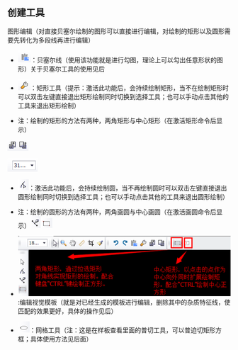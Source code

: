 ## 创建工具



图形编辑（对直接贝塞尔绘制的图形可以直接进行编辑，对绘制的矩形以及圆形需要先转化为多段线再进行编辑）

* ![](/assets/import11.png)：贝塞尔线（使用该功能就是进行勾图，理论上可以勾出任意形状的图形）关于贝塞尔工具的使用见后

* ![](/assets/import12.png)：矩形工具（提示：激活此功能后，会持续绘制矩形，当不在绘制矩形时可以双击左键直接退出矩形绘制同时切换到选择工具；也可以手动点击其他的工具来退出矩形绘制）

* 注：绘制的矩形的方法有两种，两角矩形与中心矩形（在激活矩形命令后显示）

![](/assets/import13.png)

![](/assets/import14.png)

* ![](/assets/import15.png)：激活此功能后，会持续绘制圆，当不再绘制圆时可以双击左键直接退出圆形绘制同时切换到选择工具；也可以手动点击其他的工具来退出圆形绘制）

* 注：绘制的圆形的方法有两种，两角画圆与中心画圆（在激活画圆命令后显示）![](/assets/import16.png)![](/assets/import17.png)

* ![](/assets/import18.png):编辑视觉模板（就是对已经生成的模板进行编辑，删除其中的杂质特征线，使匹配的效果更好，具体的操作见后）

* ![](/assets/import19.png)：网格工具（注：这是在样板查看里面的普切工具，可以普迫切矩形方框；具体使用方法见后面）



